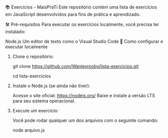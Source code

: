 📚 Exercícios - MaisPraTi
Este repositório contém uma lista de exercícios em JavaScript desenvolvidos para fins de prática e aprendizado.

🛠️ Pré-requisitos
Para executar os exercícios localmente, você precisa ter instalado:

Node.js
Um editor de texto como o Visual Studio Code
🚀 Como configurar e executar localmente
1. Clone o repositório:

      git clone https://github.com/Wanleyrooby/lista-exercicios.git

      cd lista-exercicios

2. Instale o Node.js (se ainda não tiver):

      Acesse o site oficial: https://nodejs.org/
      Baixe e instale a versão LTS para seu sistema operacional.

3. Execute um exercício:

      Você pode rodar qualquer um dos arquivos com o seguinte comando:

      node arquivo.js
